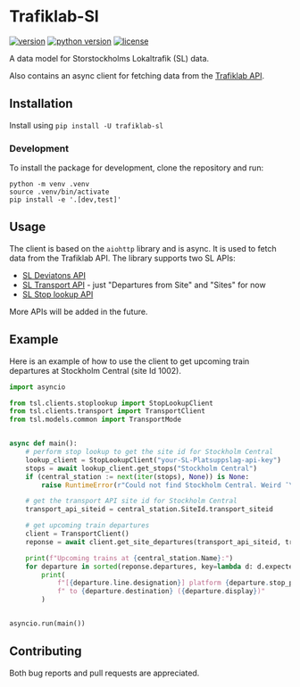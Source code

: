 # Trafiklab-Sl

[![version](https://img.shields.io/pypi/v/trafiklab-sl)](https://pypi.org/project/trafiklab-sl)
[![python version](https://img.shields.io/pypi/pyversions/trafiklab-sl)](https://github.com/NecroKote/trafiklab-sl)
[![license](https://img.shields.io/github/license/necrokote/trafiklab-sl)](https://github.com/NecroKote/trafiklab-sl/blob/main/LICENSE.txt)

A data model for Storstockholms Lokaltrafik (SL) data.

Also contains an async client for fetching data from the [Trafiklab API](https://www.trafiklab.se/api/).

## Installation

Install using `pip install -U trafiklab-sl`

### Development

To install the package for development, clone the repository and run:
```shell
python -m venv .venv
source .venv/bin/activate
pip install -e '.[dev,test]'
```

## Usage

The client is based on the `aiohttp` library and is async. It is used to fetch data from the Trafiklab API.
The library supports two SL APIs:
- [SL Deviatons API](https://www.trafiklab.se/api/trafiklab-apis/sl/deviations/)
- [SL Transport API](https://www.trafiklab.se/api/trafiklab-apis/sl/transport/) - just "Departures from Site" and "Sites" for now
- [SL Stop lookup API](https://www.trafiklab.se/api/trafiklab-apis/sl/stop-lookup/)

More APIs will be added in the future.

## Example

Here is an example of how to use the client to get upcoming train departures at Stockholm Central (site Id 1002).

```python
import asyncio

from tsl.clients.stoplookup import StopLookupClient
from tsl.clients.transport import TransportClient
from tsl.models.common import TransportMode


async def main():
    # perform stop lookup to get the site id for Stockholm Central
    lookup_client = StopLookupClient("your-SL-Platsuppslag-api-key")
    stops = await lookup_client.get_stops("Stockholm Central")
    if (central_station := next(iter(stops), None)) is None:
        raise RuntimeError(r"Could not find Stockholm Central. Weird ¯\_(ツ)_/¯")

    # get the transport API site id for Stockholm Central
    transport_api_siteid = central_station.SiteId.transport_siteid

    # get upcoming train departures
    client = TransportClient()
    reponse = await client.get_site_departures(transport_api_siteid, transport=TransportMode.TRAIN)

    print(f"Upcoming trains at {central_station.Name}:")
    for departure in sorted(reponse.departures, key=lambda d: d.expected):
        print(
            f"[{departure.line.designation}] platform {departure.stop_point.designation}"
            f" to {departure.destination} ({departure.display})"
        )


asyncio.run(main())
```

## Contributing

Both bug reports and pull requests are appreciated.
